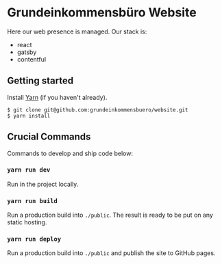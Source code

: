 # Grundeinkommensbüro Website

Here our web presence is managed. Our stack is:

- react
- gatsby
- contentful

## Getting started

Install [Yarn](https://yarnpkg.com/en/docs/install) (if you haven't already).

```
$ git clone git@github.com:grundeinkommensbuero/website.git
$ yarn install
```

## Crucial Commands

Commands to develop and ship code below:

### `yarn run dev`

Run in the project locally.

### `yarn run build`

Run a production build into `./public`. The result is ready to be put on any static hosting.

### `yarn run deploy`

Run a production build into `./public` and publish the site to GitHub pages.


